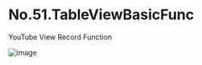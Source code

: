 # No.51.TableViewBasicFunc
YouTube View Record Function

![image](https://github.com/ParkerChen001/No.51.TableViewBasicFunc/blob/main/rec02.gif)
